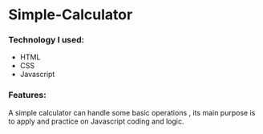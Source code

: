 # Simple-Calculator
### Technology I used:
- HTML
- CSS
- Javascript

### Features:
A simple calculator can handle some basic operations , its main purpose is to apply and practice on Javascript coding and logic.
